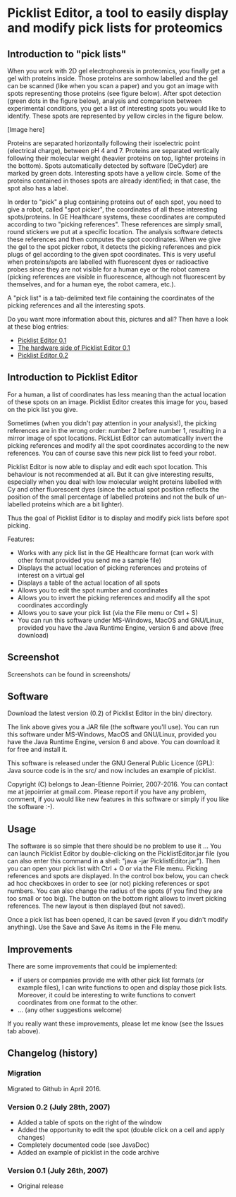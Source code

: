 # Picklist Editor, a tool to easily display and modify pick lists for proteomics

## Introduction to "pick lists"

When you work with 2D gel electrophoresis in proteomics, you finally get a gel with proteins inside. Those proteins are somhow labelled and the gel can be scanned (like when you scan a paper) and you got an image with spots representing those proteins (see figure below). After spot detection (green dots in the figure below), analysis and comparison between experimental conditions, you get a list of interesting spots you would like to identify. These spots are represented by yellow circles in the figure below.

[Image here]

Proteins are separated horizontally following their isoelectric point (electrical charge), between pH 4 and 7. Proteins are separated vertically following their molecular weight (heavier proteins on top, lighter proteins in the bottom). Spots automatically detected by software (DeCyder) are marked by green dots. Interesting spots have a yellow circle. Some of the proteins contained in thoses spots are already identified; in that case, the spot also has a label.

In order to "pick" a plug containing proteins out of each spot, you need to give a robot, called "spot picker", the coordinates of all these interesting spots/proteins. In GE Healthcare systems, these coordinates are computed according to two "picking references". These references are simply small, round stickers we put at a specific location. The analysis software detects these references and then computes the spot coordinates. When we give the gel to the spot picker robot, it detects the picking references and pick plugs of gel according to the given spot coordinates. This is very useful when proteins/spots are labelled with fluorescent dyes or radioactive probes since they are not visible for a human eye or the robot camera (picking references are visible in fluorescence, although not fluorescent by themselves, and for a human eye, the robot camera, etc.).

A "pick list" is a tab-delimited text file containing the coordinates of the picking references and all the interesting spots.

Do you want more information about this, pictures and all? Then have a look at these blog entries:

* [Picklist Editor 0.1](https://jepoirrier.org/2007/07/26/picklist-editor-01/)
* [The hardware side of Picklist Editor 0.1](https://jepoirrier.org/2007/07/26/the-hardware-side-of-picklist-editor-01/)
* [Picklist Editor 0.2](https://jepoirrier.org/2007/07/28/picklist-editor-02/)

## Introduction to Picklist Editor

For a human, a list of coordinates has less meaning than the actual location of these spots on an image. Picklist Editor creates this image for you, based on the pick list you give.

Sometimes (when you didn't pay attention in your analysis!), the picking references are in the wrong order: number 2 before number 1, resulting in a mirror image of spot locations. PickList Editor can automaticallly invert the picking references and modify all the spot coordinates according to the new references. You can of course save this new pick list to feed your robot.

Picklist Editor is now able to display and edit each spot location. This behaviour is not recommended at all. But it can give interesting results, especially when you deal with low molecular weight proteins labelled with Cy and other fluorescent dyes (since the actual spot position reflects the position of the small percentage of labelled proteins and not the bulk of un-labelled proteins which are a bit lighter).

Thus the goal of Picklist Editor is to display and modify pick lists before spot picking.

Features:

* Works with any pick list in the GE Healthcare format (can work with other format provided you send me a sample file)
* Displays the actual location of picking references and proteins of interest on a virtual gel
* Displays a table of the actual location of all spots
* Allows you to edit the spot number and coordinates
* Allows you to invert the picking references and modify all the spot coordinates accordingly
* Allows you to save your pick list (via the File menu or Ctrl + S)
* You can run this software under MS-Windows, MacOS and GNU/Linux, provided you have the Java Runtime Engine, version 6 and above (free download)

## Screenshot

Screenshots can be found in screenshots/

## Software

Download the latest version (0.2) of Picklist Editor in the bin/ directory.

The link above gives you a JAR file (the software you'll use). You can run this software under MS-Windows, MacOS and GNU/Linux, provided you have the Java Runtime Engine, version 6 and above. You can download it for free and install it.

This software is released under the GNU General Public Licence (GPL): Java source code is in the src/ and now includes an example of picklist.

Copyright (C) belongs to Jean-Etienne Poirrier, 2007-2016. You can contact me at jepoirrier at gmail.com. Please report if you have any problem, comment, if you would like new features in this software or simply if you like the software :-).

## Usage

The software is so simple that there should be no problem to use it ... You can launch Picklist Editor by double-clicking on the PicklistEditor.jar file (you can also enter this command in a shell: "java -jar PicklistEditor.jar"). Then you can open your pick list with Ctrl + O or via the File menu. Picking references and spots are displayed. In the control box below, you can check ad hoc checkboxes in order to see (or not) picking references or spot numbers. You can also change the radius of the spots (if you find they are too small or too big). The button on the bottom right allows to invert picking references. The new layout is then displayed (but not saved).

Once a pick list has been opened, it can be saved (even if you didn't modify anything). Use the Save and Save As items in the File menu.

## Improvements

There are some improvements that could be implemented:

* if users or companies provide me with other pick list formats (or example files), I can write functions to open and display those pick lists. Moreover, it could be interesting to write functions to convert coordinates from one format to the other.
* ... (any other suggestions welcome)

If you really want these improvements, please let me know (see the Issues tab above).

## Changelog (history)

### Migration

Migrated to Github in April 2016.

### Version 0.2 (July 28th, 2007)

* Added a table of spots on the right of the window
* Added the opportunity to edit the spot (double click on a cell and apply changes)
* Completely documented code (see JavaDoc)
* Added an example of picklist in the code archive

### Version 0.1 (July 26th, 2007)

* Original release

